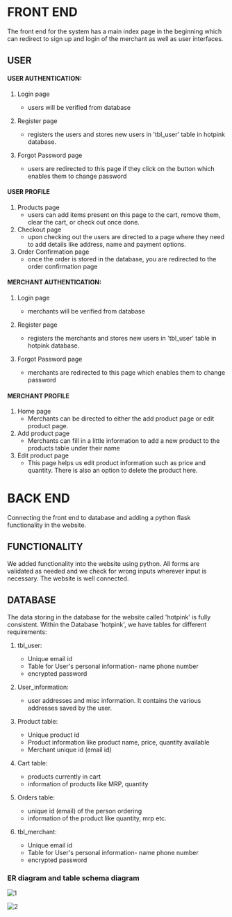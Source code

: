 # FRONT END
The front end for the system has a main index page in the beginning which can redirect to sign up and login of the merchant as well as user interfaces.

## USER
#### USER AUTHENTICATION:
1. Login page  
    - users will be verified from database 

2. Register page
    - registers the users and stores new users in 'tbl_user' table in hotpink database.

3. Forgot Password page
    - users are redirected to this page if they click on the button which enables them to change password

#### USER PROFILE
1. Products page 
    - users can add items present on this page to the cart, remove them, clear the cart, or check out once      done.
2. Checkout page
    - upon checking out the users are directed to a page where they need to add details like address, name      and payment options.
3. Order Confirmation page
    - once the order is stored in the database, you are redirected to the order confirmation page

#### MERCHANT AUTHENTICATION:
1. Login page  
    - merchants will be verified from database 

2. Register page
    - registers the merchants and stores new users in 'tbl_user' table in hotpink database.

3. Forgot Password page
    - merchants are redirected to this page which enables them to change password

#### MERCHANT PROFILE
1. Home page 
    - Merchants can be directed to either the add product page or edit product page.
2. Add product page
    - Merchants can fill in a little information to add a new product to the products table under their         name
3. Edit product page
    - This page helps us edit product information such as price and quantity. There is also an option to delete the product here.

# BACK END
Connecting the front end to database and adding a python flask functionality in the website.

## FUNCTIONALITY
We added functionality into the website using python.
All forms are validated as needed and we check for wrong inputs wherever input is necessary.
The website is well connected.

## DATABASE
The data storing in the database for the website called 'hotpink' is fully consistent.
Within the Database 'hotpink', we have tables for different requirements:

1. tbl_user:  
      - Unique email id
      - Table for User's personal information- name phone number
      - encrypted password 

2. User_information:
    - user addresses and misc information. It contains the various addresses saved by the user.

3. Product table:  
      - Unique product id
      - Product information like product name, price, quantity available
      - Merchant unique id (email id)

4. Cart table:
    - products currently in cart
    - information of products like MRP, quantity

5. Orders table:
    - unique id (email) of the person ordering
    - information of the product like quantity, mrp etc. 

6. tbl_merchant:
    - Unique email id
    - Table for User's personal information- name phone number
    - encrypted password 

### ER diagram and table schema diagram

![1](https://user-images.githubusercontent.com/89929088/145784695-9dd6f86f-908c-408e-9e97-82a9255024a6.png)


![2](https://user-images.githubusercontent.com/89929088/145784797-3bff1510-2187-45ee-a0cb-0ffa0e556a0d.png)
